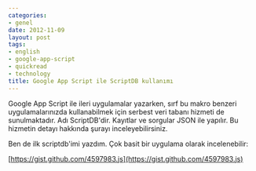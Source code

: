 ```yaml
---
categories:
- genel
date: 2012-11-09
layout: post
tags:
- english
- google-app-script
- quickread
- technology
title: Google App Script ile ScriptDB kullanımı
---
```


Google App Script ile ileri uygulamalar yazarken, sırf bu makro benzeri uygulamalarınızda kullanabilmek için serbest veri tabanı hizmeti de sunulmaktadır. Adı ScriptDB'dir. Kayıtlar ve sorgular JSON ile yapılır. Bu hizmetin detayı hakkında şurayı inceleyebilirsiniz.  
  
Ben de ilk scriptdb'imi yazdım. Çok basit bir uygulama olarak incelenebilir:  
  
  
[https://gist.github.com/4597983.js](https://gist.github.com/4597983.js)
